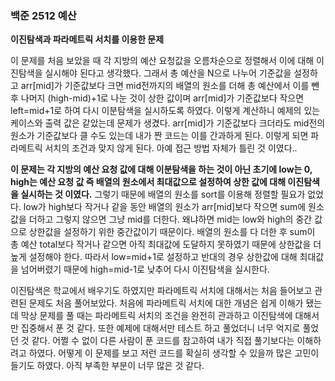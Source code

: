 ### 백준 2512 예산

**이진탐색과 파라메트릭 서치를 이용한 문제**

 이 문제를 처음 보았을 때 각 지방의 예산 요청값을 오름차순으로 정렬해서 이에 대해 이진탐색을 실시해야 된다고 생각했다. 그래서 총 예산을 N으로 나누어 기준값을 설정하고 arr[mid]가 기준값보다 크면 mid전까지의 배열의 원소를 더해 총 예산에서 이를 뺀 후 나머지 (high-mid)+1로 나눈 것이 상한 값이며 arr[mid]가 기준값보다 작으면 left=mid+1로 하여 다시 이분탐색을 실시하도록 하였다. 이렇게 계산하니 예제의 있는 케이스와 출력 값은 같았는데 문제가 생겼다. arr[mid]가 기준값보다 크더라도 mid전의 원소가 기준값보다 클 수도 있는데 내가 짠 코드는 이를 간과하게 된다. 이렇게 되면 파라메트릭 서치의 조건과 맞지 않게 된다. 아예 접근 방법 자체가 틀린 것 이였다..

**이 문제는  각 지방의 예산 요청 값에 대해 이분탐색을 하는 것이 아닌 초기에 low는 0, high는 예산 요청 값 즉 배열의 원소에서 최대값으로 설정하여 상한 값에 대해 이진탐색을 실시하는 것 이였다.** 그렇기 때문에 배열의 원소를 sort를 이용해 정렬할 필요가 없었다. low가 high보다 작거나 같을 동안 배열의 원소가 arr[mid]보다 작으면 sum에 원소 값을 더하고 그렇지 않으면 그냥 mid를 더한다. 왜냐하면 mid는 low와 high의 중간 값으로 상한값을 설정하기 위한 중간값이기 때문이다. 배열의 원소를 다 더한 후 sum이 총 예산 total보다 작거나 같으면 아직 최대값에 도달하지 못하였기 때문에 상한값을 더 높게 설정해야 한다. 따라서 low=mid+1로 설정하고 반대의 경우 상한값에 대해 최대값을 넘어버렸기 때문에 high=mid-1로 낮추어 다시 이진탐색을 실시한다.

 이진탐색은 학교에서 배우기도 하였지만 파라메트릭 서치에 대해서는 처음 들어보고 관련된 문제도 처음 풀어보았다. 처음에 파라메트릭 서치에 대한 개념은 쉽게 이해가 됐는데 막상 문제를 풀 때는 파라메트릭 서치의 조건을 완전히 관과하고 이진탐색에 대해서만 집중해서 푼 것 같다. 또한 예제에 대해서만 테스트 하고 풀었더니 너무 억지로 풀었던 것 같다. 어쩔 수 없이 다른 사람이 푼 코드를 참고하여 내가 직접 풀기보다는 이해하려고 하였다. 어떻게 이 문제를 보고 저런 코드를 확실히 생각할 수 있을까 많은 고민이 들기도 하였다. 아직 부족한 부분이 너무 많은 것 같다.



 


